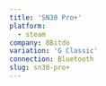 ```yaml
---
title: 'SN30 Pro+'
platform:
  - steam
company: 8Bitdo
variation: 'G Classic'
connection: Bluetooth
slug: sn30-pro+
---
```


